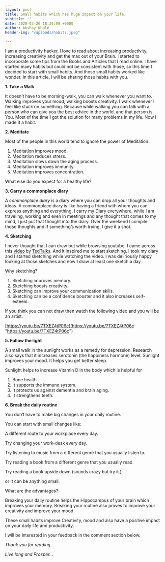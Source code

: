 ```yaml
---
layout: post
title: Small habits which has huge impact on your life.
subtitle: ''
date: 2020-03-26 18:30:00 +0000
author: Akshay Khale
header-img: "/uploads/habits.jpeg"

---
```

I am a productivity hacker, I love to read about increasing productivity, increasing creativity and get the max out of your Brain. I started to incorporate some tips from the Books and Articles that I read online. I have started many habits but could not be consistent with those, so this time I decided to start with small habits. And those small habits worked like wonder. In this article, I will be sharing those habits with you.

**1. Take a Walk**

It doesn’t have to be morning-walk, you can walk whenever you want to. Walking improves your mood, walking boosts creativity. I walk whenever I feel like stuck on something. Because while walking you can talk with a person who can give you the best advice in the world, and that person is You. Most of the time I got the solution for many problems in my life. Now I made it a habit.

**2. Meditate**

Most of the people in this world tend to ignore the power of Meditation.

1. Meditation improves mood.
2. Meditation reduces stress.
3. Meditation slows down the aging process.
4. Meditation improves immunity.
5. Meditation improves concentration.

What else do you expect for a healthy life?

**3. Carry a commonplace diary**

A _commonplace diary_ is a diary where you can drop all your thoughts and ideas. A commonplace diary is like having a friend with whom you can express anything and everything. I carry my Diary everywhere, while I am traveling, working and even in meetings and any thought that comes to my mind, I just put that thought into the diary. Over the weekend I compile those thoughts and if something’s worth trying, I give it a shot.

**4. Sketching**

I never thought that I can draw but while browsing youtube, I came across this [video](https://www.youtube.com/watch?v=7TXEZ4tP06c) by [TedTalks](https://www.youtube.com/channel/UCsT0YIqwnpJCM-mx7-gSA4Q). And it inspired me to start sketching. I took my diary and I started sketching while watching the video. I was deliriously happy looking at those sketches and now I draw at least one sketch a day.

Why sketching?

1. Sketching improves memory.
2. Sketching boosts creativity.
3. Sketching can improve your communication skills.
4. Sketching can be a confidence booster and it also increases self-esteem.

If you think you can not draw then watch the following video and you will be an artist.

[https://youtu.be/7TXEZ4tP06c](https://youtu.be/7TXEZ4tP06c "https://youtu.be/7TXEZ4tP06c")

**5. Follow the light**

A small walk in the sunlight works as a remedy for depression. Research also says that it increases serotonin (the happiness hormone) level. Sunlight improves your mood. It helps you get better sleep.

Sunlight helps to increase Vitamin D in the body which is helpful for

1. Bone health.
2. It supports the immune system.
3. It protects us against dementia and brain aging.
4. It strengthens teeth.

**6. Break the daily routine**

You don’t have to make big changes in your daily routine.

You can start with small changes like:

A different route to your workplace every day.

Try changing your work-desk every day.

Try listening to music from a different genre that you usually listen to.

Try reading a book from a different genre that you usually read.

Try reading a book upside down (sounds crazy but try it.)

or it can be anything small.

What are the advantages?

Breaking your daily routine helps the Hippocampus of your brain which improves your memory. Breaking your routine also proves to improve your creativity and improve your mood.

These small habits improve Creativity, mood and also have a positive impact on your daily life and productivity.

I will be interested in your feedback in the comment section below.

_Thank you for reading…_

_Live long and Prosper…_